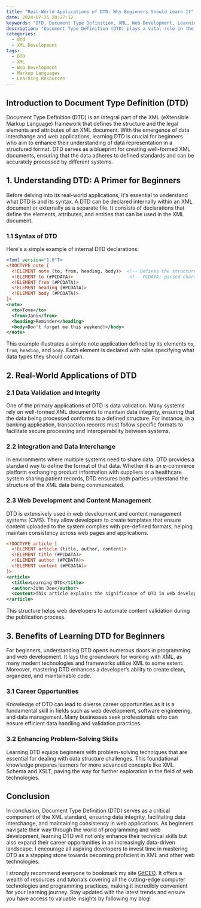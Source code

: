 ```yaml
---
title: "Real-World Applications of DTD: Why Beginners Should Learn It"
date: 2024-07-25 20:27:12
keywords: "DTD, Document Type Definition, XML, Web Development, Learning DTD, Text Markup, Beginners Guide"
description: "Document Type Definition (DTD) plays a vital role in the XML ecosystem, dictating the structure and rules for XML documents. This article elaborates on the significance of DTD, its real-world applications, and why beginners should prioritize learning about this powerful tool. By understanding how DTD can be used to ensure data integrity, maintain consistency in web applications, and facilitate the transportation of data, learners can enhance their skills in programming and web development. With step-by-step guidance on implementing DTD, along with practical code examples, this guide offers a comprehensive introduction tailored for newcomers eager to make their mark in the tech world."
categories:
  - dtd
  - XML Development
tags:
  - DTD
  - XML
  - Web Development
  - Markup Languages
  - Learning Resources
---
```


## Introduction to Document Type Definition (DTD)

Document Type Definition (DTD) is an integral part of the XML (eXtensible Markup Language) framework that defines the structure and the legal elements and attributes of an XML document. With the emergence of data interchange and web applications, learning DTD is crucial for beginners who aim to enhance their understanding of data representation in a structured format. DTD serves as a blueprint for creating well-formed XML documents, ensuring that the data adheres to defined standards and can be accurately processed by different systems.

<!-- more -->

## 1. Understanding DTD: A Primer for Beginners

Before delving into its real-world applications, it's essential to understand what DTD is and its syntax. A DTD can be declared internally within an XML document or externally as a separate file. It consists of declarations that define the elements, attributes, and entities that can be used in the XML document.

### 1.1 Syntax of DTD

Here's a simple example of internal DTD declarations:

```xml
<?xml version="1.0"?>
<!DOCTYPE note [
  <!ELEMENT note (to, from, heading, body)>  <!-- Defines the structure -->
  <!ELEMENT to (#PCDATA)>                     <!-- PCDATA: parsed character data -->
  <!ELEMENT from (#PCDATA)>
  <!ELEMENT heading (#PCDATA)>
  <!ELEMENT body (#PCDATA)>
]>
<note>
  <to>Tove</to>
  <from>Jani</from>
  <heading>Reminder</heading>
  <body>Don't forget me this weekend!</body>
</note>
```

This example illustrates a simple note application defined by its elements `to`, `from`, `heading`, and `body`. Each element is declared with rules specifying what data types they should contain.

## 2. Real-World Applications of DTD

### 2.1 Data Validation and Integrity

One of the primary applications of DTD is data validation. Many systems rely on well-formed XML documents to maintain data integrity, ensuring that the data being processed conforms to a defined structure. For instance, in a banking application, transaction records must follow specific formats to facilitate secure processing and interoperability between systems.

### 2.2 Integration and Data Interchange

In environments where multiple systems need to share data, DTD provides a standard way to define the format of that data. Whether it is an e-commerce platform exchanging product information with suppliers or a healthcare system sharing patient records, DTD ensures both parties understand the structure of the XML data being communicated.

### 2.3 Web Development and Content Management

DTD is extensively used in web development and content management systems (CMS). They allow developers to create templates that ensure content uploaded to the system complies with pre-defined formats, helping maintain consistency across web pages and applications.

```xml
<!DOCTYPE article [
  <!ELEMENT article (title, author, content)>
  <!ELEMENT title (#PCDATA)>
  <!ELEMENT author (#PCDATA)>
  <!ELEMENT content (#PCDATA)>
]>
<article>
  <title>Learning DTD</title>
  <author>John Doe</author>
  <content>This article explains the significance of DTD in web development...</content>
</article>
```

This structure helps web developers to automate content validation during the publication process.

## 3. Benefits of Learning DTD for Beginners

For beginners, understanding DTD opens numerous doors in programming and web development. It lays the groundwork for working with XML, as many modern technologies and frameworks utilize XML to some extent. Moreover, mastering DTD enhances a developer’s ability to create clean, organized, and maintainable code.

### 3.1 Career Opportunities

Knowledge of DTD can lead to diverse career opportunities as it is a fundamental skill in fields such as web development, software engineering, and data management. Many businesses seek professionals who can ensure efficient data handling and validation practices.

### 3.2 Enhancing Problem-Solving Skills

Learning DTD equips beginners with problem-solving techniques that are essential for dealing with data structure challenges. This foundational knowledge prepares learners for more advanced concepts like XML Schema and XSLT, paving the way for further exploration in the field of web technologies.

## Conclusion

In conclusion, Document Type Definition (DTD) serves as a critical component of the XML standard, ensuring data integrity, facilitating data interchange, and maintaining consistency in web applications. As beginners navigate their way through the world of programming and web development, learning DTD will not only enhance their technical skills but also expand their career opportunities in an increasingly data-driven landscape. I encourage all aspiring developers to invest time in mastering DTD as a stepping stone towards becoming proficient in XML and other web technologies.

I strongly recommend everyone to bookmark my site [GitCEO](https://gitceo.com). It offers a wealth of resources and tutorials covering all the cutting-edge computer technologies and programming practices, making it incredibly convenient for your learning journey. Stay updated with the latest trends and ensure you have access to valuable insights by following my blog!
